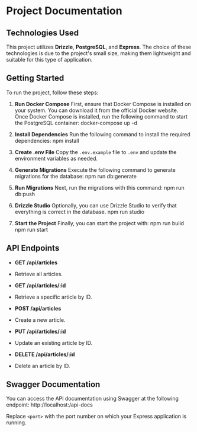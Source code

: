 # Project Documentation

## Technologies Used

This project utilizes **Drizzle**, **PostgreSQL**, and **Express**. The choice of these technologies is due to the project's small size, making them lightweight and suitable for this type of application.

## Getting Started

To run the project, follow these steps:

1. **Run Docker Compose**
   First, ensure that Docker Compose is installed on your system. You can download it from the official Docker website.
   Once Docker Compose is installed, run the following command to start the PostgreSQL container:
   docker-compose up -d

1. **Install Dependencies**
   Run the following command to install the required dependencies:
   npm install

1. **Create .env File**
   Copy the `.env.example` file to `.env` and update the environment variables as needed.

1. **Generate Migrations**
   Execute the following command to generate migrations for the database:
   npm run db:generate

1. **Run Migrations**
   Next, run the migrations with this command:
   npm run db:push

1. **Drizzle Studio**
   Optionally, you can use Drizzle Studio to verify that everything is correct in the database.
   npm run studio

1. **Start the Project**
   Finally, you can start the project with:
   npm run build
   npm run start

## API Endpoints

- **GET /api/articles**
- Retrieve all articles.

- **GET /api/articles/:id**
- Retrieve a specific article by ID.

- **POST /api/articles**
- Create a new article.

- **PUT /api/articles/:id**
- Update an existing article by ID.

- **DELETE /api/articles/:id**
- Delete an article by ID.

## Swagger Documentation

You can access the API documentation using Swagger at the following endpoint:
http://localhost:<port>/api-docs

Replace `<port>` with the port number on which your Express application is running.
